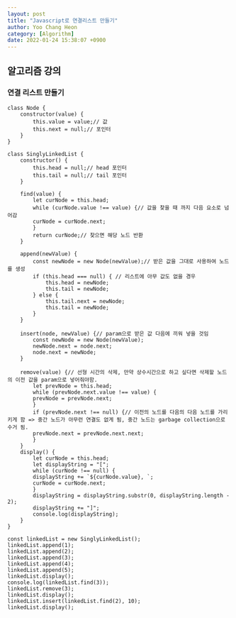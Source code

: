 ```yaml
---
layout: post
title: "Javascript로 연결리스트 만들기"
author: Yoo Chang Heon
category: [Algorithm]
date: 2022-01-24 15:38:07 +0900
---
```


## 알고리즘 강의

### 연결 리스트 만들기

    class Node {
        constructor(value) {
            this.value = value;// 값
            this.next = null;// 포인터
        }
    }

    class SinglyLinkedList {
        constructor() {
            this.head = null;// head 포인터
            this.tail = null;// tail 포인터
        }

        find(value) {
            let curNode = this.head;
            while (curNode.value !== value) {// 값을 찾을 때 까지 다음 요소로 넘어감
            curNode = curNode.next;
            }
            return curNode;// 찾으면 해당 노드 반환
        }

        append(newValue) {
            const newNode = new Node(newValue);// 받은 값을 그대로 사용하여 노드를 생성
            if (this.head === null) { // 리스트에 아무 값도 없을 경우
                this.head = newNode;
                this.tail = newNode;
            } else {
                this.tail.next = newNode;
                this.tail = newNode;
            }
        }

        insert(node, newValue) {// param으로 받은 값 다음에 끼워 넣을 것임
            const newNode = new Node(newValue);
            newNode.next = node.next;
            node.next = newNode;
        }

        remove(value) {// 선형 시간의 삭제, 만약 상수시간으로 하고 싶다면 삭제할 노드의 이전 값을 param으로 넣어줘야함.
            let prevNode = this.head;
            while (prevNode.next.value !== value) {
            prevNode = prevNode.next;
            }
            if (prevNode.next !== null) {// 이전의 노드를 다음의 다음 노드를 가리키게 함 => 중간 노드가 아무런 연결도 없게 됨, 중간 노드는 garbage collection으로 수거 됨.
            prevNode.next = prevNode.next.next;
            }
        }
        display() {
            let curNode = this.head;
            let displayString = "[";
            while (curNode !== null) {
            displayString += `${curNode.value}, `;
            curNode = curNode.next;
            }
            displayString = displayString.substr(0, displayString.length - 2);
            displayString += "]";
            console.log(displayString);
        }
    }

    const linkedList = new SinglyLinkedList();
    linkedList.append(1);
    linkedList.append(2);
    linkedList.append(3);
    linkedList.append(4);
    linkedList.append(5);
    linkedList.display();
    console.log(linkedList.find(3));
    linkedList.remove(3);
    linkedList.display();
    linkedList.insert(linkedList.find(2), 10);
    linkedList.display();

